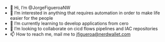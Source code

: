 - 👋 Hi, I’m @JorgeFigueroaNW
- 👀 I’m interested in anything that requires automation in order to make life easier for the people
- 🌱 I’m currently learning to develop applications from cero
- 💞️ I’m looking to collaborate on cicd flows pipelines and IAC repositories
- 📫 How to reach me, mail me to jfigueroa@nerdwallet.com

<!---
JorgeFigueroaNW/JorgeFigueroaNW is a ✨ special ✨ repository because its `README.md` (this file) appears on your GitHub profile.
You can click the Preview link to take a look at your changes.
--->
